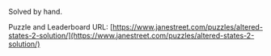 Solved by hand.

Puzzle and Leaderboard URL: [https://www.janestreet.com/puzzles/altered-states-2-solution/](https://www.janestreet.com/puzzles/altered-states-2-solution/)
